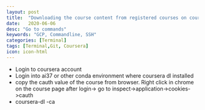 ```yaml
---
layout: post
title:  "Downloading the course content from registered courses on coursera"
date:   2020-06-06
desc: "Go to commands"
keywords: "GCP, Commandline, SSH"
categories: [Terminal]
tags: [Terminal,Git, Coursera]
icon: icon-html
---
```

<ul>
    <li> Login to coursera account </li> 
    <li> Login into ai37 or other conda environment where coursera dl installed </li> 
    <li> copy the cauth value of the course from browser. Right click in chrome 
         on the course page after login-> go to inspect->application->cookies->cauth </li> 
    <li> coursera-dl -ca <cauth value> <course-name> </li> 
</ul>
